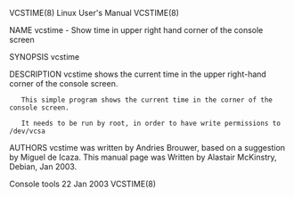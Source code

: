 VCSTIME(8)                                                                                 Linux User's Manual                                                                                 VCSTIME(8)

NAME
       vcstime - Show time in upper right hand corner of the console screen

SYNOPSIS
       vcstime

DESCRIPTION
       vcstime shows the current time in the upper right-hand corner of the console screen.

       This simple program shows the current time in the corner of the console screen.

       It needs to be run by root, in order to have write permissions to /dev/vcsa

AUTHORS
       vcstime was written by Andries Brouwer, based on  a suggestion by Miguel de Icaza.  This manual page was Written by Alastair McKinstry, Debian, Jan 2003.

Console tools                                                                                  22 Jan 2003                                                                                     VCSTIME(8)
